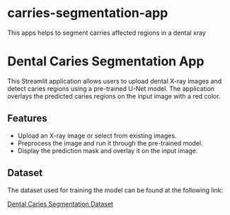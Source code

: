 # carries-segmentation-app
This apps helps to segment carries affected regions in a dental xray
# Dental Caries Segmentation App

This Streamlit application allows users to upload dental X-ray images and detect caries regions using a pre-trained U-Net model. The application overlays the predicted caries regions on the input image with a red color.

## Features

- Upload an X-ray image or select from existing images.
- Preprocess the image and run it through the pre-trained model.
- Display the prediction mask and overlay it on the input image.

## Dataset

The dataset used for training the model can be found at the following link:

[Dental Caries Segmentation Dataset](https://www.kaggle.com/datasets/thunderpede/panoramic-dental-dataset)
